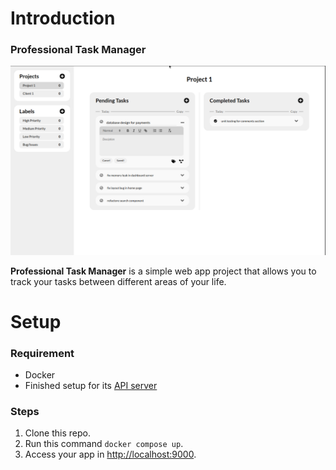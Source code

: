 # Introduction

### Professional Task Manager

![Alt text](<assets/Screenshot from 2023-08-17 16-28-27.png>)

**Professional Task Manager** is a simple web app project that allows you to track your tasks between different areas of your life.

# Setup

### Requirement

- Docker
- Finished setup for its [API server](https://github.com/AIA-UnKNOWN/professional-task-manager-api)

### Steps

1. Clone this repo.
2. Run this command `docker compose up`.
3. Access your app in [http://localhost:9000](http://localhost:9000).
